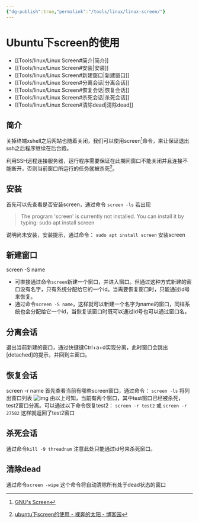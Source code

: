 ```yaml
---
{"dg-publish":true,"permalink":"/tools/linux/linux-screen/"}
---
```



# Ubuntu下screen的使用

- [[Tools/linux/Linux Screen#简介\|简介]]
- [[Tools/linux/Linux Screen#安装\|安装]]
- [[Tools/linux/Linux Screen#新建窗口\|新建窗口]]
- [[Tools/linux/Linux Screen#分离会话\|分离会话]]
- [[Tools/linux/Linux Screen#恢复会话\|恢复会话]]
- [[Tools/linux/Linux Screen#杀死会话\|杀死会话]]
- [[Tools/linux/Linux Screen#清除dead\|清除dead]]

## 简介
关掉终端xshell之后网站也随着关闭，我们可以使用screen[^1]命令，来让保证退出ssh之后程序继续在后台跑。

利用SSH远程连接服务器，运行程序需要保证在此期间窗口不能关闭并且连接不能断开，否则当前窗口所运行的任务就被杀死[^2]。

## 安装
首先可以先查看是否安装screen，通过命令
`screen -ls`
若出现

> The program 'screen' is currently not installed. You can install it by typing:
> sudo apt install screen

说明尚未安装，安装提示，通过命令：
`sudo apt install screen` 安装screen

## 新建窗口
screen -S name
- 可直接通过命令`screen`新建一个窗口，并进入窗口。但通过这种方式新建的窗口没有名字，只有系统分配给它的一个id。当需要恢复窗口时，只能通过id号来恢复。
- 通过命令`screen -S name`，这样就可以新建一个名字为name的窗口，同样系统也会分配给它一个id，当恢复该窗口时既可以通过id号也可以通过窗口名。

## 分离会话
退出当前新建的窗口，通过快键键Ctrl+a+d实现分离，此时窗口会跳出[detached]的提示，并回到主窗口。

## 恢复会话
screen -r name
首先查看当前有哪些screen窗口，通过命令：
`screen -ls` 将列出窗口列表
![img](https://img2018.cnblogs.com/blog/787798/201810/787798-20181026175344791-956631152.png)
由以上可知，当前有两个窗口，其中test窗口已经被杀死，test2窗口分离。可以通过以下命令恢复test2：
`screen -r test2` 或 `screen -r 27582`
这样就返回了test2窗口

## 杀死会话
通过命令`kill -9 threadnum`
注意此处只能通过id号来杀死窗口。

## 清除dead
通过命令`screen -wipe`
这个命令将自动清除所有处于dead状态的窗口


[^1]: [GNU's Screen](http://www.gnu.org/software/screen/)
[^2]: [ubuntu下screen的使用 - 裸奔的太阳 - 博客园](https://www.cnblogs.com/quan-coder/p/9857883.html)